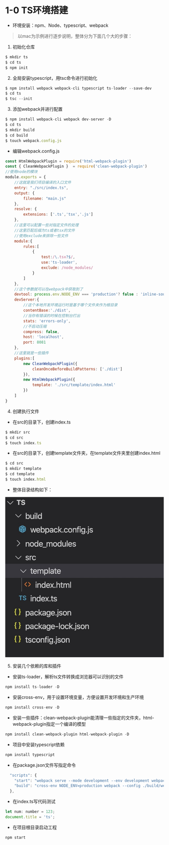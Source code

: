 # 1-0 TS环境搭建

* 环境安装：npm、Node、typescript、webpack
> 以mac为示例进行逐步说明，整体分为下面几个大的步骤：

1. 初始化仓库

```js
$ mkdir ts
$ cd ts
$ npm init
```

2. 全局安装typescript，用tsc命令进行初始化

```js
$ npm install webpack webpack-cli typescript ts-loader --save-dev
$ cd ts
$ tsc --init
```

3. 添加webpack并进行配置

```js
$ npm install webpack-cli webpack dev-server -D
$ cd ts
$ mkdir build
$ cd build
$ touch webpack.config.js
```

* 编辑webpack.config.js

```js
const HtmlWebpackPlugin = require('html-webpack-plugin')
const { CleanWebpackPlugin }  = require('clean-webpack-plugin')
//使用node的模块
module.exports = {
    //这就是我们项目编译的入口文件
    entry: "./src/index.ts",
    output: {
        filename: "main.js"
    },
    resolve: {
        extensions: ['.ts','tsx','.js']
    },
    //这里可以配置一些对指定文件的处理
    //这里匹配后缀为ts或者tsx的文件
    //使用exclude来排除一些文件
    module:{
        rules:[
            {
                test:/\.tsx?$/,
                use:'ts-loader',
                exclude: /node_modules/
            }
        ]
    },
    //这个参数就可以在webpack中获取到了
    devtool: process.env.NODE_ENV === 'production'? false : 'inline-source-map',
    devServer:{
        //这个本地开发环境运行时是基于哪个文件夹作为根目录
        contentBase:'./dist',
        //当你有错误的时候在控制台打出
        stats: 'errors-only',
        //不启动压缩
        compress: false,
        host: 'localhost',
        port: 8081
    },
    //这里就是一些插件
    plugins:[
        new CleanWebpackPlugin({
            cleanOnceBeforeBuildPatterns: ['./dist']
        }),
        new HtmlWebpackPlugin({
            template: './src/template/index.html'
        })
    ]
}
```

4. 创建执行文件

* 在src的目录下，创建index.ts

```js
$ mkdir src
$ cd src
$ touch index.ts
```

* 在src的目录下，创建template文件夹，在template文件夹里创建index.html

```js
$ cd src
$ mkdir template
$ cd template
$ touch index.html
```

* 整体目录结构如下：

![6-1-0](/assets/6-1-0.png)

5. 安装几个依赖的库和插件

* 安装ts-loader，解析ts文件转换成浏览器可以识别的文件
```js
npm install ts-loader -D
```

* 安装cross-env，用于设置环境变量，方便设置开发环境和生产环境
```js
npm install cross-env -D
```

* 安装一些插件：clean-webpack-plugin能清理一些指定的文件夹，html-webpack-plugin指定一个编译的模型

```js
npm install clean-webpack-plugin html-webpack-plugin -D
```

* 项目中安装typescript依赖
```js
npm install typescript
```

* 在package.json文件写指定命令

```js
  "scripts": {
    "start": "webpack serve --mode development --env development webpack-dev-server --config ./build/webpack.config.js",
    "build": "cross-env NODE_ENV=production webpack --config ./build/webpack.config.js"
  },
```

* 在index.ts写代码测试

```js
let num: number = 123;
document.title = 'ts';
```

* 在项目根目录启动工程

```js
npm start
```